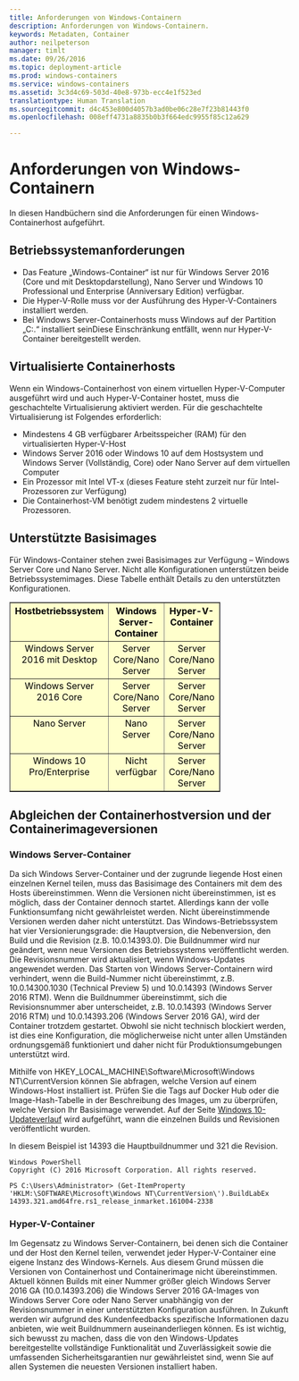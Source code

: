 ```yaml
---
title: Anforderungen von Windows-Containern
description: Anforderungen von Windows-Containern.
keywords: Metadaten, Container
author: neilpeterson
manager: timlt
ms.date: 09/26/2016
ms.topic: deployment-article
ms.prod: windows-containers
ms.service: windows-containers
ms.assetid: 3c3d4c69-503d-40e8-973b-ecc4e1f523ed
translationtype: Human Translation
ms.sourcegitcommit: d4c453e800d4057b3ad0be06c28e7f23b81443f0
ms.openlocfilehash: 008eff4731a8835b0b3f664edc9955f85c12a629

---
```


# Anforderungen von Windows-Containern

In diesen Handbüchern sind die Anforderungen für einen Windows-Containerhost aufgeführt.

## Betriebssystemanforderungen

- Das Feature „Windows-Container“ ist nur für Windows Server 2016 (Core und mit Desktopdarstellung), Nano Server und Windows 10 Professional und Enterprise (Anniversary Edition) verfügbar.
- Die Hyper-V-Rolle muss vor der Ausführung des Hyper-V-Containers installiert werden.
- Bei Windows Server-Containerhosts muss Windows auf der Partition „C:\.“ installiert seinDiese Einschränkung entfällt, wenn nur Hyper-V-Container bereitgestellt werden.

## Virtualisierte Containerhosts

Wenn ein Windows-Containerhost von einem virtuellen Hyper-V-Computer ausgeführt wird und auch Hyper-V-Container hostet, muss die geschachtelte Virtualisierung aktiviert werden. Für die geschachtelte Virtualisierung ist Folgendes erforderlich:

- Mindestens 4 GB verfügbarer Arbeitsspeicher (RAM) für den virtualisierten Hyper-V-Host
- Windows Server 2016 oder Windows 10 auf dem Hostsystem und Windows Server (Vollständig, Core) oder Nano Server auf dem virtuellen Computer
- Ein Prozessor mit Intel VT-x (dieses Feature steht zurzeit nur für Intel-Prozessoren zur Verfügung)
- Die Containerhost-VM benötigt zudem mindestens 2 virtuelle Prozessoren.

## Unterstützte Basisimages

Für Windows-Container stehen zwei Basisimages zur Verfügung – Windows Server Core und Nano Server. Nicht alle Konfigurationen unterstützen beide Betriebssystemimages. Diese Tabelle enthält Details zu den unterstützten Konfigurationen.

<table border="1" style="background-color:FFFFCC;border-collapse:collapse;border:1px solid FFCC00;color:000000;width:75%" cellpadding="5" cellspacing="5">
<thead>
<tr valign="top">
<th><center>Hostbetriebssystem</center></th>
<th><center>Windows Server-Container</center></th>
<th><center>Hyper-V-Container</center></th>
</tr>
</thead>
<tbody>
<tr valign="top">
<td><center>Windows Server 2016 mit Desktop</center></td>
<td><center>Server Core/Nano Server</center></td>
<td><center>Server Core/Nano Server</center></td>
</tr>
<tr valign="top">
<td><center>Windows Server 2016 Core</center></td>
<td><center>Server Core/Nano Server</center></td>
<td><center>Server Core/Nano Server</center></td>
</tr>
<tr valign="top">
<td><center>Nano Server</center></td>
<td><center> Nano Server</center></td>
<td><center>Server Core/Nano Server</center></td>
</tr>
<tr valign="top">
<td><center>Windows 10 Pro/Enterprise</center></td>
<td><center>Nicht verfügbar</center></td>
<td><center>Server Core/Nano Server</center></td>
</tr>
</tbody>
</table>

## Abgleichen der Containerhostversion und der Containerimageversionen
### Windows Server-Container
Da sich Windows Server-Container und der zugrunde liegende Host einen einzelnen Kernel teilen, muss das Basisimage des Containers mit dem des Hosts übereinstimmen.  Wenn die Versionen nicht übereinstimmen, ist es möglich, dass der Container dennoch startet. Allerdings kann der volle Funktionsumfang nicht gewährleistet werden. Nicht übereinstimmende Versionen werden daher nicht unterstützt.  Das Windows-Betriebssystem hat vier Versionierungsgrade: die Hauptversion, die Nebenversion, den Build und die Revision (z.B. 10.0.14393.0). Die Buildnummer wird nur geändert, wenn neue Versionen des Betriebssystems veröffentlicht werden. Die Revisionsnummer wird aktualisiert, wenn Windows-Updates angewendet werden. Das Starten von Windows Server-Containern wird verhindert, wenn die Build-Nummer nicht übereinstimmt, z.B. 10.0.14300.1030 (Technical Preview 5) und 10.0.14393 (Windows Server 2016 RTM). Wenn die Buildnummer übereinstimmt, sich die Revisionsnummer aber unterscheidet, z.B. 10.0.14393 (Windows Server 2016 RTM) und 10.0.14393.206 (Windows Server 2016 GA), wird der Container trotzdem gestartet. Obwohl sie nicht technisch blockiert werden, ist dies eine Konfiguration, die möglicherweise nicht unter allen Umständen ordnungsgemäß funktioniert und daher nicht für Produktionsumgebungen unterstützt wird. 

Mithilfe von HKEY_LOCAL_MACHINE\Software\Microsoft\Windows NT\CurrentVersion können Sie abfragen, welche Version auf einem Windows-Host installiert ist.  Prüfen Sie die Tags auf Docker Hub oder die Image-Hash-Tabelle in der Beschreibung des Images, um zu überprüfen, welche Version Ihr Basisimage verwendet.  Auf der Seite [Windows 10-Updateverlauf](https://support.microsoft.com/en-us/help/12387/windows-10-update-history) wird aufgeführt, wann die einzelnen Builds und Revisionen veröffentlicht wurden.

In diesem Beispiel ist 14393 die Hauptbuildnummer und 321 die Revision.
```none
Windows PowerShell
Copyright (C) 2016 Microsoft Corporation. All rights reserved.

PS C:\Users\Administrator> (Get-ItemProperty 'HKLM:\SOFTWARE\Microsoft\Windows NT\CurrentVersion\').BuildLabEx
14393.321.amd64fre.rs1_release_inmarket.161004-2338
```

### Hyper-V-Container
Im Gegensatz zu Windows Server-Containern, bei denen sich die Container und der Host den Kernel teilen, verwendet jeder Hyper-V-Container eine eigene Instanz des Windows-Kernels.  Aus diesem Grund müssen die Versionen von Containerhost und Containerimage nicht übereinstimmen.  Aktuell können Builds mit einer Nummer größer gleich Windows Server 2016 GA (10.0.14393.206) die Windows Server 2016 GA-Images von Windows Server Core oder Nano Server unabhängig von der Revisionsnummer in einer unterstützten Konfiguration ausführen.  In Zukunft werden wir aufgrund des Kundenfeedbacks spezifische Informationen dazu anbieten, wie weit Buildnummern auseinanderliegen können.  Es ist wichtig, sich bewusst zu machen, dass die von den Windows-Updates bereitgestellte vollständige Funktionalität und Zuverlässigkeit sowie die umfassenden Sicherheitsgarantien nur gewährleistet sind, wenn Sie auf allen Systemen die neuesten Versionen installiert haben.  


<!--HONumber=Oct16_HO2-->


